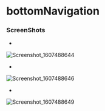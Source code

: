 # bottomNavigation
### **ScreenShots**

- 
![Screenshot_1607488644](https://user-images.githubusercontent.com/42094349/101585873-57e94280-39e9-11eb-884a-49724f2c2d70.png)


- 
![Screenshot_1607488646](https://user-images.githubusercontent.com/42094349/101585882-5ddf2380-39e9-11eb-8cb1-2cba4b0ed905.png)


- 
![Screenshot_1607488649](https://user-images.githubusercontent.com/42094349/101585897-659ec800-39e9-11eb-818a-01b979918180.png)
